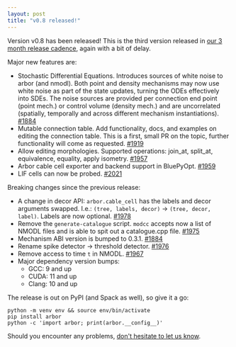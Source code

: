 ```yaml
---
layout: post
title: "v0.8 released!"
---
```


Version v0.8 has been released! This is the third version released in [our 3 month release cadence](https://docs.arbor-sim.org/en/latest/contrib/release.html#release-cycle), again with a bit of delay.

Major new features are:

- Stochastic Differential Equations. Introduces sources of white noise to arbor (and nmodl). Both point and density mechanisms may now use white noise as part of the state updates, turning the ODEs effectively into SDEs. The noise sources are provided per connection end point (point mech.) or control volume (density mech.) and are uncorrelated (spatially, temporally and across different mechanism instantiations). [#1884](https://github.com/arbor-sim/arbor/pull/1884)
- Mutable connection table. Add functionality, docs, and examples on editing the connection table. This is a first, small PR on the topic, further functionality will come as requested. [#1919](https://github.com/arbor-sim/arbor/pull/1919)
- Allow editing morphologies. Supported operations: join_at, split_at, equivalence, equality, apply isometry. [#1957](https://github.com/arbor-sim/arbor/pull/1957)
- Arbor cable cell exporter and backend support in BluePyOpt. [#1959](https://github.com/arbor-sim/arbor/pull/1959)
- LIF cells can now be probed. [#2021](https://github.com/arbor-sim/arbor/pull/2021)

Breaking changes since the previous release:

- A change in decor API: `arbor.cable_cell` has the labels and decor arguments swapped. I.e.: `(tree, labels, decor)` -> `(tree, decor, label)`. Labels are now optional. [#1978](https://github.com/arbor-sim/arbor/pull/1978)
- Remove the `generate-catalogue` script.  `modcc` accepts now a list of NMODL files and is able to spit out a catalogue.cpp file. [#1975](https://github.com/arbor-sim/arbor/pull/1975)
- Mechanism ABI version is bumped to 0.3.1. [#1884](https://github.com/arbor-sim/arbor/pull/1884)
- Rename spike detector -> threshold detector. [#1976](https://github.com/arbor-sim/arbor/pull/1976)
- Remove access to time `t` in NMODL. [#1967](https://github.com/arbor-sim/arbor/pull/1967)
- Major dependency version bumps:
  - GCC: 9 and up
  - CUDA: 11 and up
  - Clang: 10 and up

The release is out on PyPI (and Spack as well), so give it a go:

```
python -m venv env && source env/bin/activate
pip install arbor
python -c 'import arbor; print(arbor.__config__)'
```

Should you encounter any problems, [don't hesitate to let us know](https://github.com/arbor-sim/arbor/issues/new/choose).

